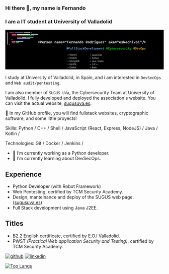 ### Hi there 👋, my name is Fernando
### I am a  IT student at University of Valladolid
![I am a  IT student at University of Valladolid](./banner.png)

I study at University of Valladolid, in Spain, and i am interested in `DevSecOps` and `Web audit/pentesting`.

I am also member of `SUGUS UVa`, the Cybersecurity Team at University of Valladolid. I fully developed and deployed the association's website. You can visit the actual website, [sugusuva.es](https://sugusuva.es).

:mag_right: In my GitHub profile, you will find fullstack websites, cryptographic software, and some little proyects!

Skills: Python / C++ / Shell / JavaScript (React, Express, NodeJS) / Java / Kotlin /  

Technologies: Git / Docker / Jenkins /

- 🔭 I’m currently working as a Python developer.
- 🌱 I’m currently learning about DevSecOps. 

## Experience

- Python Developer (with Robot Framework)
- Web Pentesting, certified by TCM Security Academy.
- Design, manteinance and deploy of the SUGUS web page. ([sugusuva.es](https://sugusuva.es))
- Full Stack development using Java J2EE.

## Titles

- B2.2 English certificate, certified by E.O.I Valladolid.
- PWST _(Practical Web application Security and Testing)_, certified by TCM Security Academy.

[<img src='https://cdn.jsdelivr.net/npm/simple-icons@3.0.1/icons/github.svg' alt='github' height='40'>](https://github.com/eskechivoi)  [<img src='https://cdn.jsdelivr.net/npm/simple-icons@3.0.1/icons/linkedin.svg' alt='linkedin' height='40'>](https://www.linkedin.com/in/ferrodmar/)  

[![Top Langs](https://github-readme-stats.vercel.app/api/top-langs/?username=eskechivoi&layout=compact&theme=tokyonight)](https://github.com/eskechivoi)
